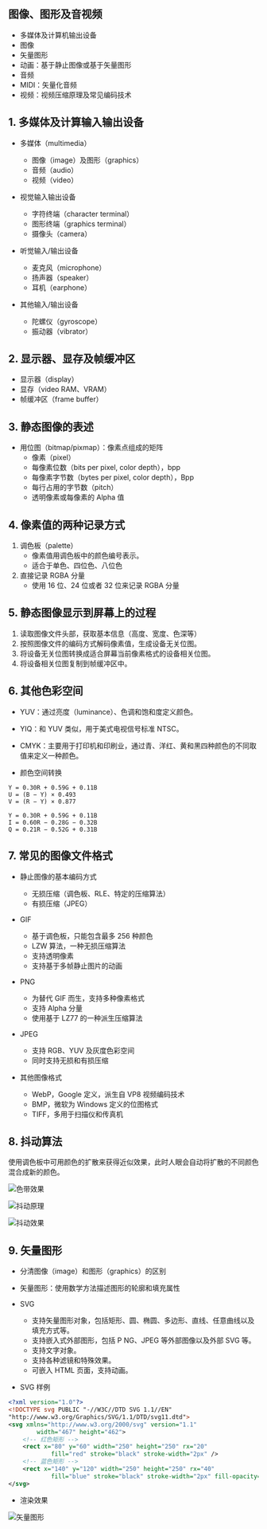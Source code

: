 ## 图像、图形及音视频

- 多媒体及计算机输出设备
- 图像
- 矢量图形
- 动画：基于静止图像或基于矢量图形
- 音频
- MIDI：矢量化音频
- 视频：视频压缩原理及常见编码技术

		
## 1. 多媒体及计算输入输出设备

- 多媒体（multimedia）
   - 图像（image）及图形（graphics）
   - 音频（audio）
   - 视频（video）

	
- 视觉输入输出设备
   - 字符终端（character terminal）
   - 图形终端（graphics terminal）
   - 摄像头（camera）

	
- 听觉输入/输出设备
   - 麦克风（microphone）
   - 扬声器（speaker）
   - 耳机（earphone）

	
- 其他输入/输出设备
   - 陀螺仪（gyroscope）
   - 振动器（vibrator）

		
## 2. 显示器、显存及帧缓冲区

- 显示器（display）
- 显存（video RAM、VRAM）
- 帧缓冲区（frame buffer）

		
## 3. 静态图像的表述

- 用位图（bitmap/pixmap）：像素点组成的矩阵
  - 像素（pixel）
  - 每像素位数（bits per pixel, color depth），bpp
  - 每像素字节数（bytes per pixel, color depth），Bpp
  - 每行占用的字节数（pitch）
  - 透明像素或每像素的 Alpha 值

		
## 4. 像素值的两种记录方式

1. 调色板（palette）
   - 像素值用调色板中的颜色编号表示。
   - 适合于单色、四位色、八位色
1. 直接记录 RGBA 分量
   - 使用 16 位、24 位或者 32 位来记录 RGBA 分量

		
## 5. 静态图像显示到屏幕上的过程

1. 读取图像文件头部，获取基本信息（高度、宽度、色深等）
1. 按照图像文件的编码方式解码像素值，生成设备无关位图。
1. 将设备无关位图转换成适合屏幕当前像素格式的设备相关位图。
1. 将设备相关位图复制到帧缓冲区中。

		
## 6. 其他色彩空间

- YUV：通过亮度（luminance）、色调和饱和度定义颜色。
- YIQ：和 YUV 类似，用于美式电视信号标准 NTSC。
- CMYK：主要用于打印机和印刷业，通过青、洋红、黄和黑四种颜色的不同取值来定义一种颜色。

	
- 颜色空间转换

```
Y = 0.30R + 0.59G + 0.11B
U = (B − Y) × 0.493
V = (R − Y) × 0.877

Y = 0.30R + 0.59G + 0.11B
I = 0.60R − 0.28G − 0.32B
Q = 0.21R − 0.52G + 0.31B
```

		
## 7. 常见的图像文件格式

- 静止图像的基本编码方式
  - 无损压缩（调色板、RLE、特定的压缩算法）
  - 有损压缩（JPEG）

	
- GIF
  - 基于调色板，只能包含最多 256 种颜色
  - LZW 算法，一种无损压缩算法
  - 支持透明像素
  - 支持基于多帧静止图片的动画

	
- PNG
  - 为替代 GIF 而生，支持多种像素格式
  - 支持 Alpha 分量
  - 使用基于 LZ77 的一种派生压缩算法

	
- JPEG
  - 支持 RGB、YUV 及灰度色彩空间
  - 同时支持无损和有损压缩

	
- 其他图像格式
   - WebP，Google 定义，派生自 VP8 视频编码技术
   - BMP，微软为 Windows 定义的位图格式
   - TIFF，多用于扫描仪和传真机

		
## 8. 抖动算法

使用调色板中可用颜色的扩散来获得近似效果，此时人眼会自动将扩散的不同颜色混合成新的颜色。

	
![色带效果](assets/chapter-5-1.png)

	
![抖动原理](assets/chapter-5-2.png)

	
![抖动效果](assets/chapter-5-3.png)

		
## 9. 矢量图形

- 分清图像（image）和图形（graphics）的区别
- 矢量图形：使用数学方法描述图形的轮廓和填充属性

	
- SVG
   - 支持矢量图形对象，包括矩形、圆、椭圆、多边形、直线、任意曲线以及填充方式等。
   - 支持嵌入式外部图形，包括 P NG、JPEG 等外部图像以及外部 SVG 等。
   - 支持文字对象。
   - 支持各种滤镜和特殊效果。
   - 可嵌入 HTML 页面，支持动画。

	
- SVG 样例

```svg
<?xml version="1.0"?>
<!DOCTYPE svg PUBLIC "-//W3C//DTD SVG 1.1//EN"
"http://www.w3.org/Graphics/SVG/1.1/DTD/svg11.dtd">
<svg xmlns="http://www.w3.org/2000/svg" version="1.1"
        width="467" height="462">
    <!-- 红色矩形 -->
    <rect x="80" y="60" width="250" height="250" rx="20"
            fill="red" stroke="black" stroke-width="2px" />
    <!-- 蓝色矩形 -->
    <rect x="140" y="120" width="250" height="250" rx="40"
            fill="blue" stroke="black" stroke-width="2px" fill-opacity="0.7" />
</svg>
```
	
- 渲染效果

![矢量图形](assets/chapter-5-4.svg)

